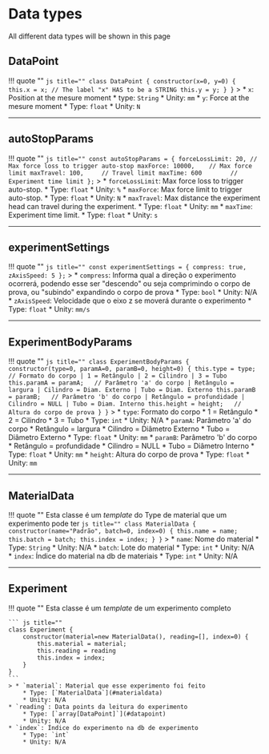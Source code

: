 <!--
 Copyright (C) 2023 Hefestus
 
 This file is part of Bolinho.
 
 Bolinho is free software: you can redistribute it and/or modify
 it under the terms of the GNU General Public License as published by
 the Free Software Foundation, either version 3 of the License, or
 (at your option) any later version.
 
 Bolinho is distributed in the hope that it will be useful,
 but WITHOUT ANY WARRANTY; without even the implied warranty of
 MERCHANTABILITY or FITNESS FOR A PARTICULAR PURPOSE.  See the
 GNU General Public License for more details.
 
 You should have received a copy of the GNU General Public License
 along with Bolinho.  If not, see <http://www.gnu.org/licenses/>.
-->

# Data types

All different data types will be shown in this page

## DataPoint
!!! quote ""
    ``` js title=""
    class DataPoint {
        constructor(x=0, y=0) {
            this.x = x; // The label "x" HAS to be a STRING
            this.y = y;
        }
    }
    ```
    > * `x`: Position at the mesure moment
        * type: `String`
        * Unity: `mm`
    * `y`: Force at the mesure moment
        * Type: `float`
        * Unity: `N`

___

## autoStopParams

!!! quote ""
    ``` js title=""
    const autoStopParams = {
        forceLossLimit: 20, // Max force loss to trigger auto-stop
        maxForce: 10000,    // Max force limit
        maxTravel: 100,     // Travel limit
        maxTime: 600        // Experiment time limit
    };
    ```
    > * `forceLossLimit`: Max force loss to trigger auto-stop.
        * Type: `float`
        * Unity: `%`
    * `maxForce`: Max force limit to trigger auto-stop.
        * Type: `float`
        * Unity: `N`
    * `maxTravel`: Max distance the experiment head can travel during the experiment.
        * Type: `float`
        * Unity: `mm`
    * `maxTime`: Experiment time limit.
        * Type: `float`
        * Unity: `s`

___

## experimentSettings

!!! quote ""
    ``` js title=""
    const experimentSettings = {
        compress: true,
        zAxisSpeed: 5
    };
    ```
    > * `compress`: Informa qual a direção o experimento ocorrerá, podendo esse ser "descendo" ou seja comprimindo o corpo de prova, ou "subindo" expandindo o corpo de prova
        * Type: `bool`
        * Unity: N/A
    * `zAxisSpeed`: Velocidade que o eixo z se moverá durante o experimento
        * Type: `float`
        * Unity: `mm/s`

___

## ExperimentBodyParams

!!! quote ""
    ``` js title=""
    class ExperimentBodyParams {
        constructor(type=0, paramA=0, paramB=0, height=0) {
            this.type = type;       // Formato do corpo | 1 = Retângulo | 2 = Cilindro | 3 = Tubo
            this.paramA = paramA;   // Parâmetro 'a' do corpo | Retângulo = largura | Cilindro = Diam. Externo | Tubo = Diam. Externo
            this.paramB = paramB;   // Parâmetro 'b' do corpo | Retângulo = profundidade | Cilindro = NULL | Tubo = Diam. Interno
            this.height = height;   // Altura do corpo de prova
        }
    }
    ```
    > * `type`: Formato do corpo
        * 1 = Retângulo
        * 2 = Cilindro
        * 3 = Tubo
        * Type: `int`
        * Unity: N/A
    * `paramA`: Parâmetro 'a' do corpo
        * Retângulo = largura
        * Cilindro = Diâmetro Externo
        * Tubo = Diâmetro Externo
        * Type: `float`
        * Unity: `mm`
    * `paramB`: Parâmetro 'b' do corpo
        * Retângulo = profundidade
        * Cilindro = NULL
        * Tubo = Diâmetro Interno
        * Type: `float`
        * Unity: `mm`
    * `height`: Altura do corpo de prova
        * Type: `float`
        * Unity: `mm`

___

## MaterialData
!!! quote ""
    Esta classe é um *template* do Type de material que um experimento pode ter
    ``` js title=""
    class MaterialData {
        constructor(name="Padrão", batch=0, index=0) {
            this.name = name;
            this.batch = batch;
            this.index = index;
        }
    }
    ```
    > * `name`: Nome do material
        * Type: `String`
        * Unity: N/A
    * `batch`: Lote do material
        * Type: `int`
        * Unity: N/A    
    * `index`: Índice do material na db de materiais
        * Type: `int`
        * Unity: N/A

___

## Experiment
!!! quote ""
    Esta classe é um *template* de um experimento completo

    ``` js title=""
    class Experiment {
        constructor(material=new MaterialData(), reading=[], index=0) {
            this.material = material;
            this.reading = reading
            this.index = index;
        }
    }
    ```
    > * `material`: Material que esse experimento foi feito
        * Type: [`MaterialData`](#materialdata)
        * Unity: N/A
    * `reading`: Data points da leitura do experimento
        * Type: [`array[DataPoint]`](#datapoint)
        * Unity: N/A    
    * `index`: Índice do experimento na db de experimento
        * Type: `int`
        * Unity: N/A